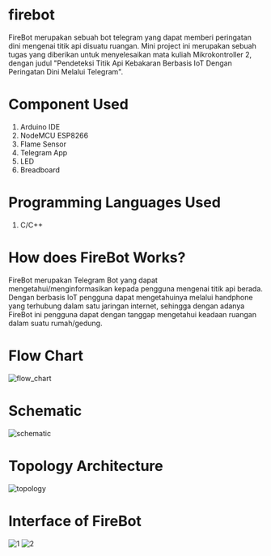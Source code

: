 # firebot
FireBot merupakan sebuah bot telegram yang dapat memberi peringatan dini mengenai titik api disuatu ruangan. Mini project ini merupakan sebuah tugas yang diberikan untuk menyelesaikan mata kuliah Mikrokontroller 2, dengan judul "Pendeteksi Titik Api Kebakaran Berbasis IoT Dengan Peringatan Dini Melalui Telegram".

# Component Used
1.  Arduino IDE
2.  NodeMCU ESP8266
3.  Flame Sensor
4.  Telegram App
5.  LED
6.  Breadboard

# Programming Languages Used
1. C/C++

# How does FireBot Works?
FireBot merupakan Telegram Bot yang dapat mengetahui/menginformasikan kepada pengguna mengenai titik api berada. Dengan berbasis IoT pengguna dapat mengetahuinya melalui handphone yang terhubung dalam satu jaringan internet, sehingga dengan adanya FireBot ini pengguna dapat dengan tanggap mengetahui keadaan ruangan dalam suatu rumah/gedung.

# Flow Chart
![flow_chart](https://user-images.githubusercontent.com/65294264/127246437-b46510d3-9256-4ac7-a113-7852b8488d36.png)

# Schematic
![schematic](https://user-images.githubusercontent.com/65294264/127263645-e6d53c29-ac94-4c06-b4cc-9a476813d50b.png)

# Topology Architecture
![topology](https://user-images.githubusercontent.com/65294264/127263731-864c50bf-837e-417b-88e2-d4530d7e17d1.png)

# Interface of FireBot
![1](https://user-images.githubusercontent.com/65294264/127282070-7103cee8-c4ec-4a75-bffe-9a4a7e7ebf6a.png)
![2](https://user-images.githubusercontent.com/65294264/127282082-5e3f4af1-ffc9-498c-945d-1fc3ccdfebe0.png)

